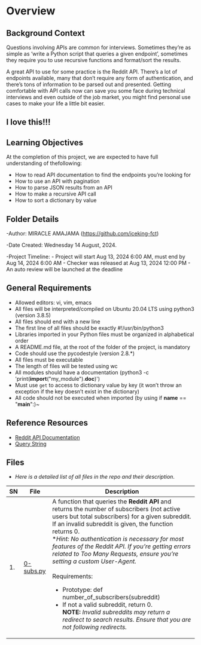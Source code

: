 # Overview #

## Background Context ##
Questions involving APIs are common for interviews. Sometimes they’re as simple as ‘write a Python script that queries a given endpoint’, sometimes they require you to use recursive functions and format/sort the results.

A great API to use for some practice is the Reddit API. There’s a lot of endpoints available, many that don’t require any form of authentication, and there’s tons of information to be parsed out and presented. Getting comfortable with API calls now can save you some face during technical interviews and even outside of the job market, you might find personal use cases to make your life a little bit easier.

I love this!!!
---

## Learning Objectives ##
At the completion of this project, we are expected to have full understanding of thefollowing:

- How to read API documentation to find the endpoints you’re looking for
- How to use an API with pagination
- How to parse JSON results from an API
- How to make a recursive API call
- How to sort a dictionary by value


## Folder Details ###

-Author: MIRACLE AMAJAMA (https://github.com/iceking-fct)

-Date Created: Wednesday 14 August, 2024.

-Project Timeline:
	- Project will start Aug 13, 2024 6:00 AM, must end by Aug 14, 2024 6:00 AM
	- Checker was released at Aug 13, 2024 12:00 PM
	- An auto review will be launched at the deadline



## General Requirements ##
- Allowed editors: vi, vim, emacs
- All files will be interpreted/compiled on Ubuntu 20.04 LTS using python3 (version 3.8.5)
- All files should end with a new line
- The first line of all  files should be exactly #!/usr/bin/python3
- Libraries imported in your Python files must be organized in alphabetical order
- A README.md file, at the root of the folder of the project, is mandatory
- Code should use the pycodestyle (version 2.8.*)
- All files must be executable
- The length of files will be tested using wc
- All modules should have a documentation (python3 -c 'print(__import__("my_module").__doc__)')
- Must use `get` to access to dictionary value by key (it won’t throw an exception if the key doesn’t exist in the dictionary)
- All code should not be executed when imported (by using if __name__ == "__main__":)~


## Reference Resources ##
- [Reddit API Documentation](https://www.reddit.com/dev/api/)
- [Query String](https://en.wikipedia.org/wiki/Query_string)




## Files ###
- *Here is a detailed list of all files in the repo and their description*.

| SN | File | Description                                   |
|----|------|-----------------------------------------------|
| 1. | [0-subs.py](https://www.github.com) | A function that queries the **Reddit API** and returns the number of subscribers (not active users but total subscribers) for a given subreddit. If an invalid subreddit is given, the function returns 0.<br>**Hint:* *No authentication is necessary for most features of the Reddit API. If you’re getting errors related to Too Many Requests, ensure you’re setting a custom User-Agent.* <br/><br/>Requirements:<br/><ul><li>Prototype: def number_of_subscribers(subreddit)</li><li>If not a valid subreddit, return 0.<br/>**NOTE:** *Invalid subreddits may return a redirect to search results. Ensure that you are not following redirects.*|
